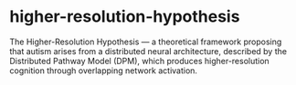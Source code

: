 # higher-resolution-hypothesis
The Higher-Resolution Hypothesis — a theoretical framework proposing that autism arises from a distributed neural architecture, described by the Distributed Pathway Model (DPM), which produces higher-resolution cognition through overlapping network activation.
